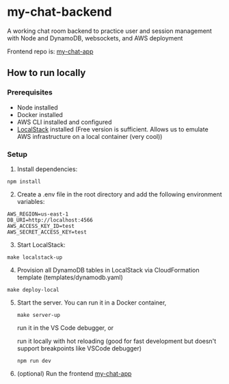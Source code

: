 # my-chat-backend
A working chat room backend to practice user and session management with Node and DynamoDB, websockets, and AWS deployment

Frontend repo is: [my-chat-app](https://github.com/akenned8/my-chat-app)

## How to run locally

### Prerequisites
- Node installed
- Docker installed
- AWS CLI installed and configured
- [LocalStack](https://www.localstack.cloud/) installed (Free version is sufficient. Allows us to emulate AWS infrastructure on a local container (very cool))

### Setup
1. Install dependencies:
```
npm install
```

2. Create a .env file in the root directory and add the following environment variables:
```
AWS_REGION=us-east-1
DB_URI=http://localhost:4566
AWS_ACCESS_KEY_ID=test
AWS_SECRET_ACCESS_KEY=test
```

3. Start LocalStack:

```
make localstack-up 
```

4. Provision all DynamoDB tables in LocalStack via CloudFormation template (templates/dynamodb.yaml)

```
make deploy-local
```

5. Start the server. 
    You can run it in a Docker container, 

    ```
    make server-up
    ```

    run it in the VS Code debugger, or

    run it locally with hot reloading (good for fast development but doesn't support breakpoints like VSCode debugger)

    ```
    npm run dev 
    ```


6. (optional) Run the frontend [my-chat-app](https://github.com/akenned8/my-chat-app)
